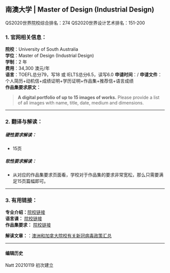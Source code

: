 ## 南澳大学 | Master of Design (Industrial Design)

QS2020世界院校综合排名：274
QS2020世界设计艺术排名：151-200


### 1. 官网相关信息：

**院校**：University of South Australia    
**学位**：Master of Design (Industrial Design)  
**学制**：2 年  
**费用**：34,300 澳元/年  
**语言**：TOEFL总分79，写18 或 IELTS总分6.5，读写6.0
**申请时间**：/
**申请文件**：个人简历+动机信+成绩证明+学历证明+作品集+推荐信+语言成绩  
**作品集要求原文：**   

> **A digital portfolio of up to 15 images of works.** Please provide a list of all images with name, title, date, medium and dimensions.


---


### 2. 翻译与解读：

##### 硬性要求解读：
- 15页



##### 软性要求解读：
- 从对应的作品集要求页面看，学校对于作品集的要求非常宽松，那么只需要满足15页篇幅即可。

---


### 3. 有用链接：

**专业介绍：**[院校链接](https://study.unisa.edu.au/degrees/135-438/int)  
**语言课：** [院校链接](https://www.studyenglishindonesia.com/)  
**作品集要求：** [院校链接](https://study.unisa.edu.au/enrolment-advice/creative-portfolio-entry/)  

**解读文章：**：[澳洲和加拿大院校有关新冠病毒政策汇总](http://www.makebi.net/36870.html)  




---


#### 编辑历史

Natt 20210119 初次建立  
